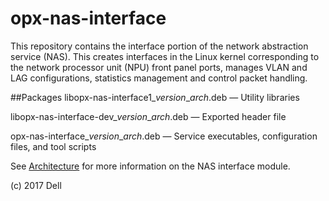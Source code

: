 # opx-nas-interface
This repository contains the interface portion of the network abstraction service (NAS). This creates interfaces in the Linux kernel corresponding to the network processor unit (NPU) front panel ports, manages VLAN and LAG configurations, statistics management and control packet handling.

##Packages
libopx-nas-interface1\_*version*\_*arch*.deb — Utility libraries  

libopx-nas-interface-dev\_*version*\_*arch*.deb — Exported header file  

opx-nas-interface\_*version*\_*arch*.deb — Service executables, configuration files, and tool scripts 

See [Architecture](https://github.com/open-switch/opx-docs/wiki/Architecture) for more information on the NAS interface module.

(c) 2017 Dell
